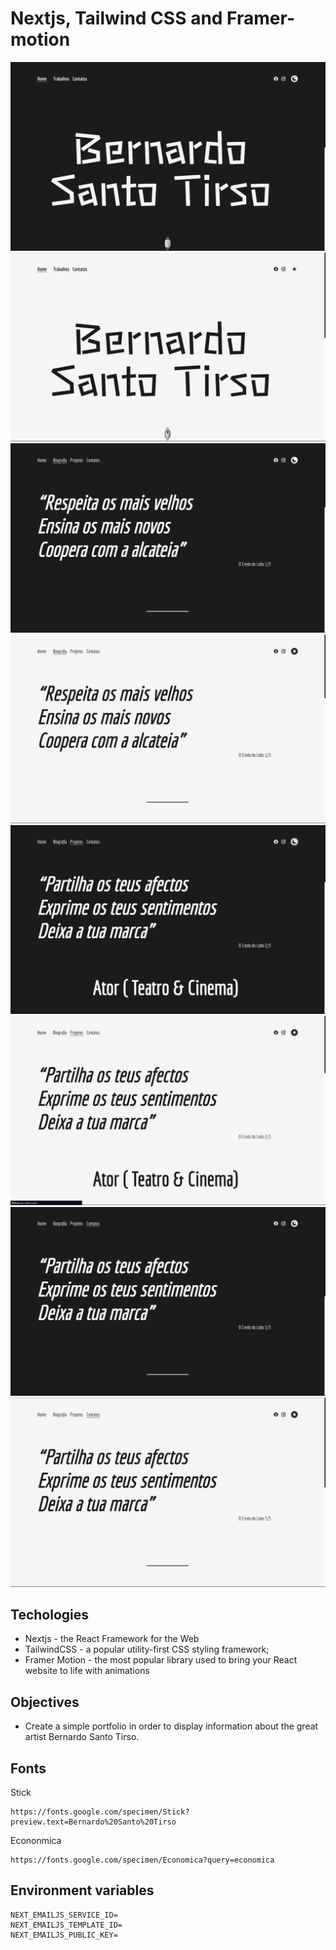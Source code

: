 # Nextjs, Tailwind CSS and Framer-motion

![Home Dark](https://github.com/dopelyner/bernardo-santo-tirso/blob/master/public/images/showcase/home-dark.png?raw=true)
![Home Light](https://github.com/dopelyner/bernardo-santo-tirso/blob/master/public/images/showcase/home-light.png?raw=true)
![Biography Dark](https://github.com/dopelyner/bernardo-santo-tirso/blob/master/public/images/showcase/biography-dark.png?raw=true)
![Biography Light](https://github.com/dopelyner/bernardo-santo-tirso/blob/master/public/images/showcase/biography-light.png?raw=true)
![Projects Dark](https://github.com/dopelyner/bernardo-santo-tirso/blob/master/public/images/showcase/projects-dark.png?raw=true)
![Projects Light](https://github.com/dopelyner/bernardo-santo-tirso/blob/master/public/images/showcase/projects-light.png?raw=true)
![Contacts Dark](https://github.com/dopelyner/bernardo-santo-tirso/blob/master/public/images/showcase/contacts-dark.png?raw=true)
![Contacts Light](https://github.com/dopelyner/bernardo-santo-tirso/blob/master/public/images/showcase/contacts-light.png?raw=true)


##  Techologies 
- Nextjs - the React Framework for the Web
- TailwindCSS - a popular utility-first CSS styling framework;
- Framer Motion - the most popular library used to bring your React website to life with animations

##  Objectives
- Create a simple portfolio in order to display information about the great artist Bernardo Santo Tirso.

## Fonts
Stick
```
https://fonts.google.com/specimen/Stick?preview.text=Bernardo%20Santo%20Tirso
```
Econonmica
```
https://fonts.google.com/specimen/Economica?query=economica
```

## Environment variables
```
NEXT_EMAILJS_SERVICE_ID=
NEXT_EMAILJS_TEMPLATE_ID=
NEXT_EMAILJS_PUBLIC_KEY=
```
